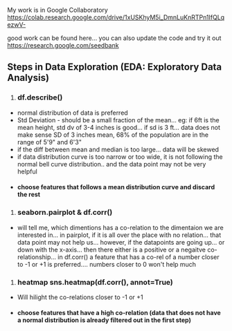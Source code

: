 My work is in Google Collaboratory
https://colab.research.google.com/drive/1xUSKhyM5i_DmnLuKnRTPn1IfQLqezwV-

good work can be found here... you can also update the code and try it out
https://research.google.com/seedbank

## Steps in Data Exploration (EDA: Exploratory Data Analysis)
1. ### df.describe()
- normal distribution of data is preferred
- Std Deviation - should be a small fraction of the mean... eg: if 6ft is the mean height, std dv of 3-4 inches is good... if sd is 3 ft... data does not make sense SD of 3 inches mean, 68% of the population are in the range of 5'9" and 6'3"
- if the diff between mean and median is too large... data will be skewed
- if data distribution curve is too narrow or too wide, it is not following the normal bell curve distribution.. and the data point may not be very helpful
- #### choose features that follows a mean distribution curve and discard the rest


1. ### seaborn.pairplot & df.corr() 
- will tell me, which dimentions has a co-relation to the dimentaion we are interested in... in pairplot, if it is all over the place with no relation... that data point may not help us... however, if the datapoints are going up... or down with the x-axis... then there either is a positive or a negaitve co-relationship... in df.corr() a feature that has a co-rel of a number closer to -1 or +1 is preferred.... numbers closer to 0 won't help much


1. ### heatmap sns.heatmap(df.corr(), annot=True)
- Will hilight the co-relations closer to -1 or +1
- #### choose features that have a high co-relation (data that does not have a normal distribution is already filtered out in the first step)
